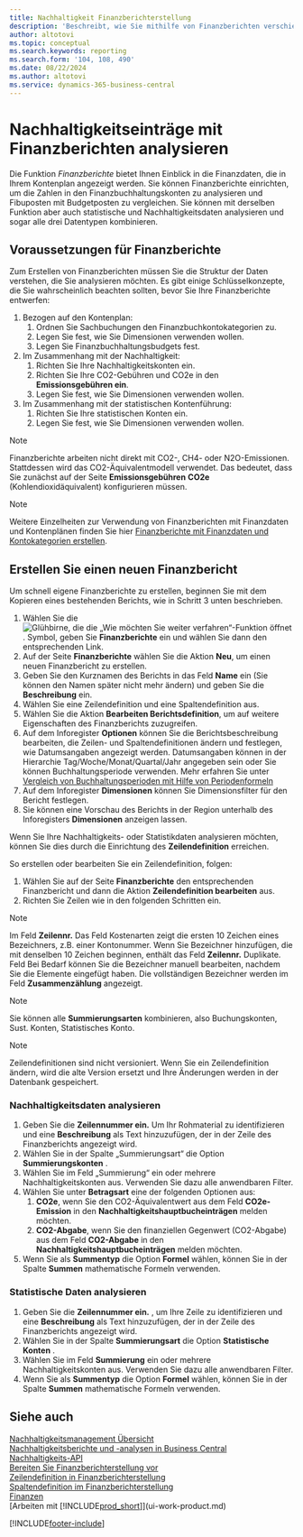 ```yaml
---
title: Nachhaltigkeit Finanzberichterstellung
description: 'Beschreibt, wie Sie mithilfe von Finanzberichten verschiedene Ansichten und Berichte zur Analyse von Nachhaltigkeitsleistungsdaten erstellen.'
author: altotovi
ms.topic: conceptual
ms.search.keywords: reporting
ms.search.form: '104, 108, 490'
ms.date: 08/22/2024
ms.author: altotovi
ms.service: dynamics-365-business-central
---
```


# Nachhaltigkeitseinträge mit Finanzberichten analysieren 

Die Funktion  *Finanzberichte*  bietet Ihnen Einblick in die Finanzdaten, die in Ihrem Kontenplan angezeigt werden. Sie können Finanzberichte einrichten, um die Zahlen in den Finanzbuchhaltungskonten zu analysieren und Fibuposten mit Budgetposten zu vergleichen. Sie können mit derselben Funktion aber auch statistische und Nachhaltigkeitsdaten analysieren und sogar alle drei Datentypen kombinieren.  

## Voraussetzungen für Finanzberichte  

Zum Erstellen von Finanzberichten müssen Sie die Struktur der Daten verstehen, die Sie analysieren möchten. Es gibt einige Schlüsselkonzepte, die Sie wahrscheinlich beachten sollten, bevor Sie Ihre Finanzberichte entwerfen: 

1. Bezogen auf den Kontenplan: 
   1. Ordnen Sie Sachbuchungen den Finanzbuchkontokategorien zu. 
   2. Legen Sie fest, wie Sie Dimensionen verwenden wollen.
   3. Legen Sie Finanzbuchhaltungsbudgets fest.  
2. Im Zusammenhang mit der Nachhaltigkeit:   
   1. Richten Sie Ihre Nachhaltigkeitskonten ein. 
   2. Richten Sie Ihre CO2-Gebühren und CO2e in den  **Emissionsgebühren ein**.
   3. Legen Sie fest, wie Sie Dimensionen verwenden wollen.  
3. Im Zusammenhang mit der statistischen Kontenführung: 
   1. Richten Sie Ihre statistischen Konten ein. 
   2. Legen Sie fest, wie Sie Dimensionen verwenden wollen.  

> [!NOTE]
> Finanzberichte arbeiten nicht direkt mit CO2-, CH4- oder N2O-Emissionen. Stattdessen wird das CO2-Äquivalentmodell verwendet. Das bedeutet, dass Sie zunächst auf der Seite  **Emissionsgebühren**  **CO2e**  (Kohlendioxidäquivalent) konfigurieren müssen.  

> [!NOTE]
> Weitere Einzelheiten zur Verwendung von Finanzberichten mit Finanzdaten und Kontenplänen finden Sie hier  [Finanzberichte mit Finanzdaten und Kontokategorien erstellen](bi-how-work-account-schedule.md).   

## Erstellen Sie einen neuen Finanzbericht  

Um schnell eigene Finanzberichte zu erstellen, beginnen Sie mit dem Kopieren eines bestehenden Berichts, wie in Schritt 3 unten beschrieben. 

1. Wählen Sie die ![Glühbirne, die die „Wie möchten Sie weiter verfahren“-Funktion öffnet](media/ui-search/search_small.png "Wie möchten Sie weiter verfahren?"). Symbol, geben Sie **Finanzberichte** ein und wählen Sie dann den entsprechenden Link.  
2. Auf der Seite **Finanzberichte** wählen Sie die Aktion **Neu**, um einen neuen Finanzbericht zu erstellen.  
3. Geben Sie den Kurznamen des Berichts in das Feld  **Name**  ein (Sie können den Namen später nicht mehr ändern) und geben Sie die  **Beschreibung** ein.  
4. Wählen Sie eine Zeilendefinition und eine Spaltendefinition aus.   
5. Wählen Sie die Aktion  **Bearbeiten Berichtsdefinition**, um auf weitere Eigenschaften des Finanzberichts zuzugreifen.  
6. Auf dem Inforegister **Optionen** können Sie die Berichtsbeschreibung bearbeiten, die Zeilen- und Spaltendefinitionen ändern und festlegen, wie Datumsangaben angezeigt werden. Datumsangaben können in der Hierarchie Tag/Woche/Monat/Quartal/Jahr angegeben sein oder Sie können Buchhaltungsperiode verwenden. Mehr erfahren Sie unter [Vergleich von Buchhaltungsperioden mit Hilfe von Periodenformeln](bi-column-definitions.md#comparing-accounting-periods-using-period-formulas) 
7. Auf dem Inforegister **Dimensionen** können Sie Dimensionsfilter für den Bericht festlegen.  
8. Sie können eine Vorschau des Berichts in der Region unterhalb des Inforegisters **Dimensionen** anzeigen lassen.   

Wenn Sie Ihre Nachhaltigkeits- oder Statistikdaten analysieren möchten, können Sie dies durch die Einrichtung des  **Zeilendefinition** erreichen.  

So erstellen oder bearbeiten Sie ein Zeilendefinition, folgen:

1. Wählen Sie auf der Seite **Finanzberichte** den entsprechenden Finanzbericht und dann die Aktion **Zeilendefinition bearbeiten** aus. 
2. Richten Sie Zeilen wie in den folgenden Schritten ein.  

> [!NOTE]
> Im Feld **Zeilennr.** Das Feld Kostenarten zeigt die ersten 10 Zeichen eines Bezeichners, z.B. einer Kontonummer. Wenn Sie Bezeichner hinzufügen, die mit denselben 10 Zeichen beginnen, enthält das Feld **Zeilennr.** Duplikate. Feld Bei Bedarf können Sie die Bezeichner manuell bearbeiten, nachdem Sie die Elemente eingefügt haben. Die vollständigen Bezeichner werden im Feld **Zusammenzählung** angezeigt.

> [!NOTE]
> Sie können alle  **Summierungsarten** kombinieren, also Buchungskonten, Sust. Konten, Statistisches Konto.

> [!NOTE]
> Zeilendefinitionen sind nicht versioniert. Wenn Sie ein Zeilendefinition ändern, wird die alte Version ersetzt und Ihre Änderungen werden in der Datenbank gespeichert. 

### Nachhaltigkeitsdaten analysieren  

1. Geben Sie die  **Zeilennummer ein.** Um Ihr Rohmaterial zu identifizieren und eine  **Beschreibung**  als Text hinzuzufügen, der in der Zeile des Finanzberichts angezeigt wird. 
2. Wählen Sie in der Spalte „Summierungsart“ die Option  **Summierungskonten** .   
3. Wählen Sie im Feld „Summierung“ ein oder mehrere Nachhaltigkeitskonten aus. Verwenden Sie dazu alle anwendbaren Filter. 
4. Wählen Sie unter  **Betragsart** eine der folgenden Optionen aus:   
   1. **CO2e**, wenn Sie den CO2-Äquivalentwert aus dem Feld  **CO2e-Emission**  in den  **Nachhaltigkeitshauptbucheinträgen** melden möchten. 
   2. **CO2-Abgabe**, wenn Sie den finanziellen Gegenwert (CO2-Abgabe) aus dem Feld  **CO2-Abgabe**  in den  **Nachhaltigkeitshauptbucheinträgen** melden möchten. 
5. Wenn Sie als  **Summentyp** die Option  **Formel**  wählen, können Sie in der Spalte  **Summen**  mathematische Formeln verwenden.  

### Statistische Daten analysieren

1. Geben Sie die  **Zeilennummer ein.** , um Ihre Zeile zu identifizieren und eine  **Beschreibung**  als Text hinzuzufügen, der in der Zeile des Finanzberichts angezeigt wird. 
2. Wählen Sie in der Spalte  **Summierungsart**  die Option  **Statistische Konten** .   
3. Wählen Sie im Feld  **Summierung**  ein oder mehrere Nachhaltigkeitskonten aus. Verwenden Sie dazu alle anwendbaren Filter. 
4. Wenn Sie als  **Summentyp**  die Option  **Formel** wählen, können Sie in der Spalte  **Summen**  mathematische Formeln verwenden.  

## Siehe auch 

[Nachhaltigkeitsmanagement Übersicht](finance-manage-sustainability.md)    
[Nachhaltigkeitsberichte und -analysen in Business Central](sustainability-reports.md)   
[Nachhaltigkeits-API](/dynamics365/business-central/dev-itpro/api-sustainability/sustainability-api?toc=/dynamics365/business-central/toc.json)    
[Bereiten Sie Finanzberichterstellung vor](bi-how-work-account-schedule.md)    
[Zeilendefinition in Finanzberichterstellung](bi-row-definitions.md)    
[Spaltendefinition im Finanzberichterstellung](bi-column-definitions.md)    
[Finanzen](finance.md)    
[Arbeiten mit [!INCLUDE[prod_short](includes/prod_short.md)]](ui-work-product.md)    

[!INCLUDE[footer-include](includes/footer-banner.md)]
